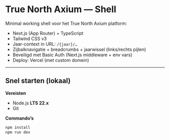 # True North Axium — Shell

Minimal working shell voor het True North Axium platform:
- Next.js (App Router) + TypeScript
- Tailwind CSS v3
- Jaar-context in URL: `/{jaar}/…`
- Zijbalknavigatie + breadcrumbs + jaarwissel (links/rechts pijlen)
- Beveiligd met Basic Auth (Next.js middleware + env vars)
- Deploy: Vercel (met custom domein)

---

## Snel starten (lokaal)

**Vereisten**
- Node.js **LTS 22.x**
- Git

**Commando’s**
```bash
npm install
npm run dev
